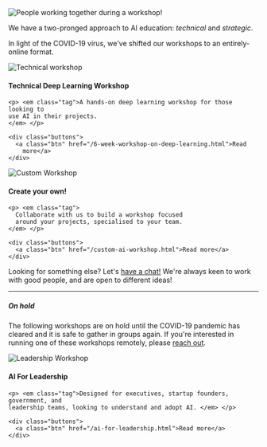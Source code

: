 <div class="hero-image">
  <img src="/images/workshop-action-photos/image4_720.jpg"
    alt="People working together during a workshop!" />
</div> 

<p> We have a two-pronged approach to AI education: <em>technical</em> and
<em>strategic</em>. 

In light of the COVID-19 virus, we've shifted our workshops to an
entirely-online format.
</p>

<div class="workshops">
  <!-- ** technical workshop -->
  <div class="workshop" id="technical-workshop" onclick="document.location = '/technical-deep-learning-workshop.html'">
    <div class="icon"><img src="/images/icons/code.png" alt="Technical workshop" /></div>
    <h4> Technical Deep Learning Workshop
    </h4>

    <p> <em class="tag">A hands-on deep learning workshop for those looking to
    use AI in their projects.
    </em> </p>

    <div class="buttons">
      <a class="btn" href="/6-week-workshop-on-deep-learning.html">Read
        more</a>
    </div>
  </div>


  <!-- ** "Make your own!" -->
  <div class="workshop" id="custom-ai-workshop" onclick="document.location = '/custom-ai-workshop.html'">
    <div class="icon"><img src="/images/icons/diy.png" alt="Custom Workshop" /></div>
    <h4>Create your own!
    </h4>

    <p> <em class="tag"> 
      Collaborate with us to build a workshop focused
      around your projects, specialised to your team.
    </em> </p>

    <div class="buttons">
      <a class="btn" href="/custom-ai-workshop.html">Read more</a> 
    </div>
  </div>

  <p>Looking for something else? Let's <a href="/contact.html">have a chat!</a> 
  We're always keen to work with good people, and are open to different
  ideas! </p>

  <hr />
</div>

<h5>On hold</h5>

<p>The following workshops are on hold until the COVID-19 pandemic has cleared
and it is safe to gather in groups again. If you're interested in running one
of these workshops remotely, please <a href="/contact.html">reach out</a>.
</p>

<div class="workshops">
  <!-- ** AI For Leadership -->
  <div class="workshop on-hold" id="ai-for-leadership">
    <div class="icon"><img src="/images/icons/rocket.png" alt="Leadership Workshop" /></div>
    <h4>AI For Leadership
    </h4>

    <p> <em class="tag">Designed for executives, startup founders, government, and
    leadership teams, looking to understand and adopt AI. </em> </p>

    <div class="buttons">
      <a class="btn" href="/ai-for-leadership.html">Read more</a> 
    </div>
  </div>
</div>
